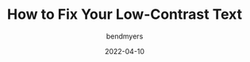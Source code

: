 ---
author: bendmyers
date: 2022-04-10
draft: true
tags:
  - accessibility
  - colors
  - contrast
target_url: https://benmyers.dev/blog/fix-low-contrast-text/
title: How to Fix Your Low-Contrast Text
---